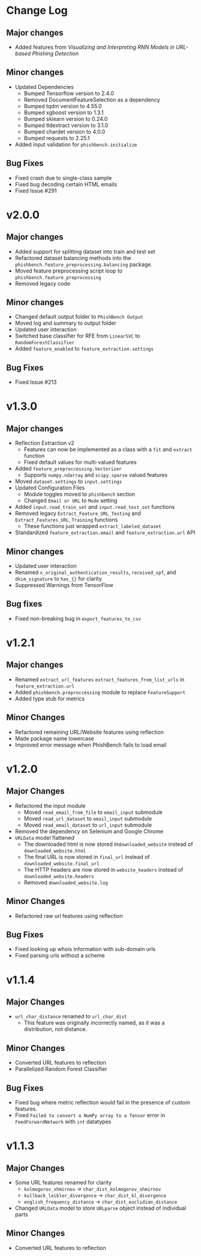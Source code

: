# Change Log

## Major changes 

* Added features from *Visualizing and Interpreting RNN Models in URL-based Phishing Detection*

## Minor changes

* Updated Dependencies
    * Bumped Tensorflow version to 2.4.0
    * Removed DocumentFeatureSelection as a dependency 
    * Bumped tqdm version to 4.55.0
    * Bumped xgboost version to 1.3.1
    * Bumped sklearn version to 0.24.0
    * Bumped tldextract version to 3.1.0
    * Bumped chardet version to 4.0.0
    * Bumped requests to 2.25.1
* Added input validation for `phishbench.initialize` 

    
## Bug Fixes

* Fixed crash due to single-class sample
* Fixed bug decoding certain HTML emails
* Fixed Issue #291

# v2.0.0

## Major changes
* Added support for splitting dataset into train and test set
* Refactored dataset balancing methods into the `phishbench.feature_preprocessing.balancing` package.
* Moved feature preprocessing script loop to `phishbench.feature_preprocessing`
* Removed legacy code

## Minor changes
* Changed default output folder to `PhishBench Output` 
* Moved log and summary to output folder
* Updated user interaction
* Switched base classifier for RFE from `LinearSVC` to `RandomForestClassifier`
* Added `feature_enabled` to `feature_extraction.settings`


## Bug Fixes 
* Fixed Issue #213

# v1.3.0

## Major changes 
* Reflection Extraction v2
   * Features can now be implemented as a class with a `fit` and `extract` function
   * Fixed default values for multi-valued features
* Added `feature_preproccessing.Vectorizer`
   * Supports `numpy.ndarray` and `scipy.sparse` valued features 
* Moved `dataset.settings` to `input.settings`
* Updated Configuration Files
    * Module toggles moved to `phishbench` section
    * Changed `Email or URL` to `Mode` setting 
* Added `input.read_train_set` and `input.read_test_set` functions
* Removed legacy `Extract_Feature_URL_Testing` and `Extract_Features_URL_Training` functions
    * These functions just wrapped `extract_labeled_dataset`
* Standardized `feature_extraction.email` and `feature_extraction.url` API

## Minor changes 
* Updated user interaction
* Renamed `x_original_authentication_results`, `received_spf`, and `dkim_signature` to `has_{}` for clarity
* Suppressed Warnings from TensorFlow

## Bug fixes
* Fixed non-breaking bug in `export_features_to_csv`

# v1.2.1
## Major changes
* Renamed `extract_url_features` `extract_features_from_list_urls` in `feature_extraction.url`
* Added `phishbench.preproccessing` module to replace `FeatureSupport`
* Added type stub for metrics

## Minor Changes
* Refactored remaining URL/Website features using reflection
* Made package name lowercase
* Improved error message when PhishBench fails to load email

# v1.2.0

## Major Changes
* Refactored the input module
    * Moved `read_email_from_file` to `email_input` submodule
    * Moved `read_url_dataset` to `email_input` submodule
    * Moved `read_email_dataset` to `url_input` submodule
* Removed the dependency on Selenium and Google Chrome
* `URLData` model flattened
    * The downloaded html is now stored in`downloaded_website` instead of `downloaded_website.html` 
    * The final URL is now stored in `final_url` instead of `downloaded_website.final_url`
    * The HTTP headers are now stored in `website_headers` instead of `downloaded_website.headers`
    * Removed `downloaded_website.log`
    
## Minor Changes
* Refactored raw url features using reflection
    
## Bug Fixes
* Fixed looking up whois information with sub-domain urls
* Fixed parsing urls without a scheme

# v1.1.4

## Major Changes

* `url_char_distance` renamed to `url_char_dist`
    * This feature was originally incorrectly named, as it was a distribution, not distance.

## Minor Changes

* Converted URL features to reflection
* Parallelized Random Forest Classifier

## Bug Fixes

* Fixed bug where metric reflection would fail in the presence of custom features. 
* Fixed `Failed to convert a NumPy array to a Tensor` error in `FeedForwardNetwork` with `int` datatypes

# v1.1.3

## Major Changes

* Some URL features renamed for clarity
  * `kolmogorov_shmirnov` -> `char_dist_kolmogorov_shmirnov`
  * `kullback_leibler_divergence` -> `char_dist_kl_divergence`
  * `english_frequency_distance` -> `char_dist_euclidian_distance`
* Changed `URLData` model to store  `URLparse` object instead of individual parts

## Minor Changes

* Converted URL features to reflection 
